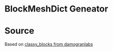 BlockMeshDict Geneator
==========================


# Source

Based on [classy_blocks from damogranlabs](https://github.com/damogranlabs/classy_blocks)


